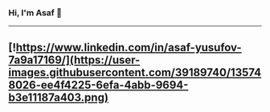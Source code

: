 ### Hi, I'm Asaf 👋
---
[!https://www.linkedin.com/in/asaf-yusufov-7a9a17169/](https://user-images.githubusercontent.com/39189740/135748026-ee4f4225-6efa-4abb-9694-b3e11187a403.png)
---
<!--
**AsafYus/AsafYus** is a ✨ _special_ ✨ repository because its `README.md` (this file) appears on your GitHub profile.

Here are some ideas to get you started:

- 🔭 I’m currently working on ...
- 🌱 I’m currently learning ...
- 👯 I’m looking to collaborate on ...
- 🤔 I’m looking for help with ...
- 💬 Ask me about ...
- 📫 How to reach me: ...
- 😄 Pronouns: ...
- ⚡ Fun fact: ...
-->
